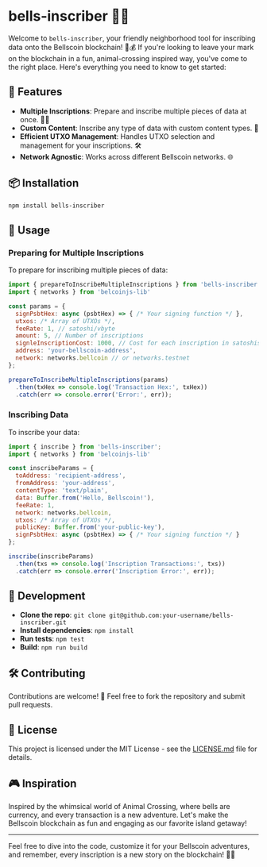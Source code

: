 # bells-inscriber 📜🔔

Welcome to `bells-inscriber`, your friendly neighborhood tool for inscribing data onto the Bellscoin blockchain! 🐾💰 If you're looking to leave your mark on the blockchain in a fun, animal-crossing inspired way, you've come to the right place. Here's everything you need to know to get started:

## 🌟 Features

- **Multiple Inscriptions**: Prepare and inscribe multiple pieces of data at once. 🐼📜
- **Custom Content**: Inscribe any type of data with custom content types. 🎨
- **Efficient UTXO Management**: Handles UTXO selection and management for your inscriptions. 🛠️
- **Network Agnostic**: Works across different Bellscoin networks. 🌐

## 📦 Installation

```bash
npm install bells-inscriber
```

## 🚀 Usage

### Preparing for Multiple Inscriptions

To prepare for inscribing multiple pieces of data:

```javascript
import { prepareToInscribeMultipleInscriptions } from 'bells-inscriber';
import { networks } from 'belcoinjs-lib'

const params = {
  signPsbtHex: async (psbtHex) => { /* Your signing function */ },
  utxos: /* Array of UTXOs */,
  feeRate: 1, // satoshi/vbyte
  amount: 5, // Number of inscriptions
  signleInscriptionCost: 1000, // Cost for each inscription in satoshis
  address: 'your-bellscoin-address',
  network: networks.bellcoin // or networks.testnet
};

prepareToInscribeMultipleInscriptions(params)
  .then(txHex => console.log('Transaction Hex:', txHex))
  .catch(err => console.error('Error:', err));
```

### Inscribing Data

To inscribe your data:

```javascript
import { inscribe } from 'bells-inscriber';
import { networks } from 'belcoinjs-lib'

const inscribeParams = {
  toAddress: 'recipient-address',
  fromAddress: 'your-address',
  contentType: 'text/plain',
  data: Buffer.from('Hello, Bellscoin!'),
  feeRate: 1,
  network: networks.bellcoin,
  utxos: /* Array of UTXOs */,
  publicKey: Buffer.from('your-public-key'),
  signPsbtHex: async (psbtHex) => { /* Your signing function */ }
};

inscribe(inscribeParams)
  .then(txs => console.log('Inscription Transactions:', txs))
  .catch(err => console.error('Inscription Error:', err));
```

## 🐛 Development

- **Clone the repo**: `git clone git@github.com:your-username/bells-inscriber.git`
- **Install dependencies**: `npm install`
- **Run tests**: `npm test`
- **Build**: `npm run build`

## 🛠️ Contributing

Contributions are welcome! 🐻 Feel free to fork the repository and submit pull requests.

## 📜 License

This project is licensed under the MIT License - see the [LICENSE.md](LICENSE.md) file for details.

## 🎮 Inspiration

Inspired by the whimsical world of Animal Crossing, where bells are currency, and every transaction is a new adventure. Let's make the Bellscoin blockchain as fun and engaging as our favorite island getaway!

---

Feel free to dive into the code, customize it for your Bellscoin adventures, and remember, every inscription is a new story on the blockchain! 📖🔔
